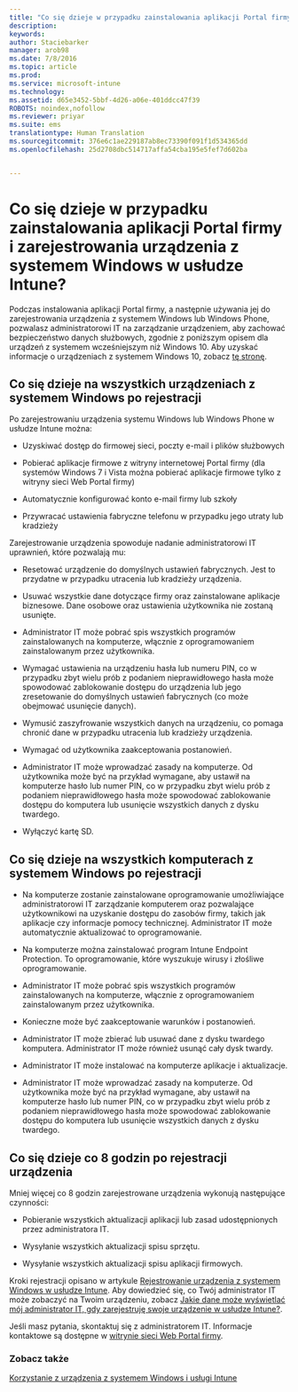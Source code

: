```yaml
---
title: "Co się dzieje w przypadku zainstalowania aplikacji Portal firmy i zarejestrowania urządzenia z systemem Windows w usłudze Intune? | Microsoft Intune"
description: 
keywords: 
author: Staciebarker
manager: arob98
ms.date: 7/8/2016
ms.topic: article
ms.prod: 
ms.service: microsoft-intune
ms.technology: 
ms.assetid: d65e3452-5bbf-4d26-a06e-401ddcc47f39
ROBOTS: noindex,nofollow
ms.reviewer: priyar
ms.suite: ems
translationtype: Human Translation
ms.sourcegitcommit: 376e6c1ae229187ab8ec73390f091f1d534365dd
ms.openlocfilehash: 25d2708dbc514717affa54cba195e5fef7d602ba


---
```



# Co się dzieje w przypadku zainstalowania aplikacji Portal firmy i zarejestrowania urządzenia z systemem Windows w usłudze Intune?

Podczas instalowania aplikacji Portal firmy, a następnie używania jej do zarejestrowania urządzenia z systemem Windows lub Windows Phone, pozwalasz administratorowi IT na zarządzanie urządzeniem, aby zachować bezpieczeństwo danych służbowych, zgodnie z poniższym opisem dla urządzeń z systemem wcześniejszym niż Windows 10. Aby uzyskać informacje o urządzeniach z systemem Windows 10, zobacz [tę stronę](what-happens-if-you-install-the-company-portal-app-and-enroll-your-device-in-intune-windows10.md).

## Co się dzieje na wszystkich urządzeniach z systemem Windows po rejestracji
Po zarejestrowaniu urządzenia systemu Windows lub Windows Phone w usłudze Intune można:

-   Uzyskiwać dostęp do firmowej sieci, poczty e-mail i plików służbowych

-   Pobierać aplikacje firmowe z witryny internetowej Portal firmy (dla systemów Windows 7 i Vista można pobierać aplikacje firmowe tylko z witryny sieci Web Portal firmy)

-   Automatycznie konfigurować konto e-mail firmy lub szkoły

-   Przywracać ustawienia fabryczne telefonu w przypadku jego utraty lub kradzieży

Zarejestrowanie urządzenia spowoduje nadanie administratorowi IT uprawnień, które pozwalają mu:

-   Resetować urządzenie do domyślnych ustawień fabrycznych. Jest to przydatne w przypadku utracenia lub kradzieży urządzenia.

-   Usuwać wszystkie dane dotyczące firmy oraz zainstalowane aplikacje biznesowe. Dane osobowe oraz ustawienia użytkownika nie zostaną usunięte.

-   Administrator IT może pobrać spis wszystkich programów zainstalowanych na komputerze, włącznie z oprogramowaniem zainstalowanym przez użytkownika.

-   Wymagać ustawienia na urządzeniu hasła lub numeru PIN, co w przypadku zbyt wielu prób z podaniem nieprawidłowego hasła może spowodować zablokowanie dostępu do urządzenia lub jego zresetowanie do domyślnych ustawień fabrycznych (co może obejmować usunięcie danych).

-   Wymusić zaszyfrowanie wszystkich danych na urządzeniu, co pomaga chronić dane w przypadku utracenia lub kradzieży urządzenia.

-   Wymagać od użytkownika zaakceptowania postanowień.

-   Administrator IT może wprowadzać zasady na komputerze. Od użytkownika może być na przykład wymagane, aby ustawił na komputerze hasło lub numer PIN, co w przypadku zbyt wielu prób z podaniem nieprawidłowego hasła może spowodować zablokowanie dostępu do komputera lub usunięcie wszystkich danych z dysku twardego.

-   Wyłączyć kartę SD.

## Co się dzieje na wszystkich komputerach z systemem Windows po rejestracji

-  Na komputerze zostanie zainstalowane oprogramowanie umożliwiające administratorowi IT zarządzanie komputerem oraz pozwalające użytkownikowi na uzyskanie dostępu do zasobów firmy, takich jak aplikacje czy informacje pomocy technicznej. Administrator IT może automatycznie aktualizować to oprogramowanie.

-  Na komputerze można zainstalować program Intune Endpoint Protection. To oprogramowanie, które wyszukuje wirusy i złośliwe oprogramowanie.

-  Administrator IT może pobrać spis wszystkich programów zainstalowanych na komputerze, włącznie z oprogramowaniem zainstalowanym przez użytkownika.

-  Konieczne może być zaakceptowanie warunków i postanowień.

-  Administrator IT może zbierać lub usuwać dane z dysku twardego komputera. Administrator IT może również usunąć cały dysk twardy.

-  Administrator IT może instalować na komputerze aplikacje i aktualizacje.

-  Administrator IT może wprowadzać zasady na komputerze. Od użytkownika może być na przykład wymagane, aby ustawił na komputerze hasło lub numer PIN, co w przypadku zbyt wielu prób z podaniem nieprawidłowego hasła może spowodować zablokowanie dostępu do komputera lub usunięcie wszystkich danych z dysku twardego.


## Co się dzieje co 8 godzin po rejestracji urządzenia
Mniej więcej co 8 godzin zarejestrowane urządzenia wykonują następujące czynności:

-   Pobieranie wszystkich aktualizacji aplikacji lub zasad udostępnionych przez administratora IT.

-   Wysyłanie wszystkich aktualizacji spisu sprzętu.

-   Wysyłanie wszystkich aktualizacji spisu aplikacji firmowych.

Kroki rejestracji opisano w artykule [Rejestrowanie urządzenia z systemem Windows w usłudze Intune](enroll-your-device-in-intune-windows.md). Aby dowiedzieć się, co Twój administrator IT może zobaczyć na Twoim urządzeniu, zobacz [Jakie dane może wyświetlać mój administrator IT, gdy zarejestruję swoje urządzenie w usłudze Intune?](what-can-your-it-administrator-see-when-you-enroll-your-device-in-intune-windows.md).

Jeśli masz pytania, skontaktuj się z administratorem IT. Informacje kontaktowe są dostępne w [witrynie sieci Web Portal firmy](http://portal.manage.microsoft.com).

### Zobacz także
[Korzystanie z urządzenia z systemem Windows i usługi Intune](using-your-windows-device-with-intune.md)



<!--HONumber=Jul16_HO3-->


